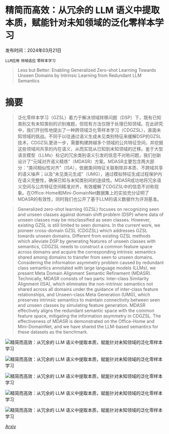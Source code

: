 # 精简而高效：从冗余的 LLM 语义中提取本质，赋能针对未知领域的泛化零样本学习

发布时间：2024年03月21日

`LLM应用` `领域适应` `零样本学习`

> Less but Better: Enabling Generalized Zero-shot Learning Towards Unseen Domains by Intrinsic Learning from Redundant LLM Semantics

# 摘要

> 泛化零样本学习（GZSL）着力于解决领域转移问题（DSP）下，既有已知类别又有未知类别的识别难题，但现有方法仅限于处理已知领域。在此研究中，我们开创性地提出了一种跨领域泛化零样本学习（CDGZSL），直面未知领域的挑战。不同于以往通过语义生成未见类别特征来缓解DSP的GZSL技术，CDGZSL更进一步，需要构建跨越多个领域的公共特征空间，并挖掘这些领域间共享的内在语义，从而实现从已知到未知领域的迁移。鉴于大型语言模型（LLMs）标记的冗余类别语义引发的信息不对称问题，我们创新设计了“元域对齐语义精炼”（MDASR）方案。MDASR主要包含两大部分：“类间相似性对齐”（ISA），依据类间特征关联剔除非本质、不跨域共享的语义噪声；以及“未见类元生成”（UMG），通过模拟特征生成过程保护内在语义完整性，确保已知与未知类别间的连续性。MDASR成功地将冗余语义空间与公共特征空间精准对齐，有效缓解了CDGZSL中的信息不对称现象。在Office-Home和Mini-DomainNet数据集上的实验充分证明了MDASR的有效性，同时我们也公开了基于LLM的语义数据作为评测基准。

> Generalized zero-shot learning (GZSL) focuses on recognizing seen and unseen classes against domain shift problem (DSP) where data of unseen classes may be misclassified as seen classes. However, existing GZSL is still limited to seen domains. In the current work, we pioneer cross-domain GZSL (CDGZSL) which addresses GZSL towards unseen domains. Different from existing GZSL methods which alleviate DSP by generating features of unseen classes with semantics, CDGZSL needs to construct a common feature space across domains and acquire the corresponding intrinsic semantics shared among domains to transfer from seen to unseen domains. Considering the information asymmetry problem caused by redundant class semantics annotated with large language models (LLMs), we present Meta Domain Alignment Semantic Refinement (MDASR). Technically, MDASR consists of two parts: Inter-class Similarity Alignment (ISA), which eliminates the non-intrinsic semantics not shared across all domains under the guidance of inter-class feature relationships, and Unseen-class Meta Generation (UMG), which preserves intrinsic semantics to maintain connectivity between seen and unseen classes by simulating feature generation. MDASR effectively aligns the redundant semantic space with the common feature space, mitigating the information asymmetry in CDGZSL. The effectiveness of MDASR is demonstrated on the Office-Home and Mini-DomainNet, and we have shared the LLM-based semantics for these datasets as the benchmark.

![精简而高效：从冗余的 LLM 语义中提取本质，赋能针对未知领域的泛化零样本学习](../../../paper_images/2403.14362/x1.png)

![精简而高效：从冗余的 LLM 语义中提取本质，赋能针对未知领域的泛化零样本学习](../../../paper_images/2403.14362/x2.png)

![精简而高效：从冗余的 LLM 语义中提取本质，赋能针对未知领域的泛化零样本学习](../../../paper_images/2403.14362/x3.png)

![精简而高效：从冗余的 LLM 语义中提取本质，赋能针对未知领域的泛化零样本学习](../../../paper_images/2403.14362/x4.png)

![精简而高效：从冗余的 LLM 语义中提取本质，赋能针对未知领域的泛化零样本学习](../../../paper_images/2403.14362/x5.png)

[Arxiv](https://arxiv.org/abs/2403.14362)